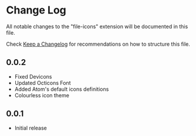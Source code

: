 # Change Log
All notable changes to the "file-icons" extension will be documented in this file.

Check [Keep a Changelog](http://keepachangelog.com/) for recommendations on how to structure this file.

## 0.0.2
* Fixed Devicons
* Updated Octicons Font
* Added Atom's default icons definitions
* Colourless icon theme

## 0.0.1
- Initial release